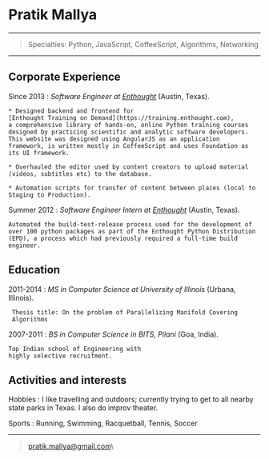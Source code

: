 Pratik Mallya
=========================

----

>  Specialties: Python, JavaScript, CoffeeScript, Algorithms, Networking

----

Corporate Experience
--------------------

Since 2013
:   *Software Engineer at [Enthought](https://www.enthought.com)*
    (Austin, Texas).

    * Designed backend and frontend for 
    [Enthought Training on Demand](https://training.enthought.com),
    a comprehensive library of hands-on, online Python training courses 
    designed by practicing scientific and analytic software developers.
    This website was designed using AngularJS as an application 
    framework, is written mostly in CoffeeScript and uses Foundation as
    its UI framework.

    * Overhauled the editor used by content creators to upload material
    (videos, subtitles etc) to the database. 
    
    * Automation scripts for transfer of content between places (local to 
    Staging to Production).

Summer 2012
:   *Software Engineer Intern at [Enthought](https://www.enthought.com)*
    (Austin, Texas).
    
    Automated the build-test-release process used for the development of 
    over 100 python packages as part of the Enthought Python Distribution
    (EPD), a process which had previously required a full-time build engineer.


Education
---------

2011-2014
:   *MS in Computer Science at University of Illinois*
    (Urbana, Illinois).

     Thesis title: On the problem of Parallelizing Manifold Covering 
     Algorithms

   
2007-2011
:   *BS in Computer Science in BITS, Pilani* (Goa, India).

    Top Indian school of Engineering with
    highly selective recruitment.

Activities and interests
------------------------

Hobbies
:   I like travelling and outdoors; currently trying to get to all
    nearby state parks in Texas. I also do improv theater.

Sports
:   Running, Swimming, Racquetball, Tennis, Soccer

----

> <pratik.mallya@gmail.com>\
